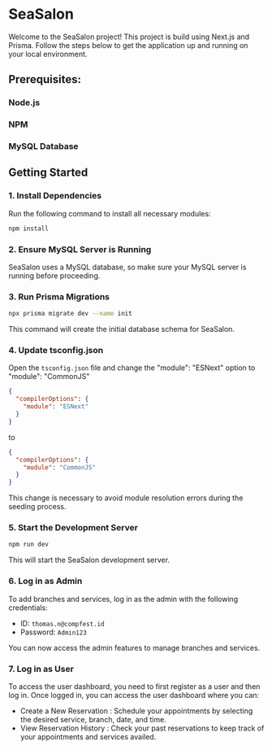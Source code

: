# SeaSalon

Welcome to the SeaSalon project! This project is build using Next.js and Prisma. Follow the steps below to get the application up and running on your local environment.

## Prerequisites:

### Node.js

### NPM

### MySQL Database

## Getting Started

### 1. Install Dependencies

Run the following command to install all necessary modules:

```bash
npm install
```

### 2. Ensure MySQL Server is Running

SeaSalon uses a MySQL database, so make sure your MySQL server is running before proceeding.

### 3. Run Prisma Migrations

```bash
npx prisma migrate dev --name init
```

This command will create the initial database schema for SeaSalon.

### 4. Update tsconfig.json

Open the `tsconfig.json` file and change the "module": "ESNext" option to "module": "CommonJS"

```json
{
  "compilerOptions": {
    "module": "ESNext"
  }
}
```

to

```json
{
  "compilerOptions": {
    "module": "CommonJS"
  }
}
```

This change is necessary to avoid module resolution errors during the seeding process.

### 5. Start the Development Server

```bash
npm run dev
```

This will start the SeaSalon development server.

### 6. Log in as Admin

To add branches and services, log in as the admin with the following credentials:

- ID: `thomas.n@compfest.id`
- Password: `Admin123`

You can now access the admin features to manage branches and services.

### 7. Log in as User

To access the user dashboard, you need to first register as a user and then log in. Once logged in, you can access the user dashboard where you can:

- Create a New Reservation : Schedule your appointments by selecting the desired service, branch, date, and time.
- View Reservation History : Check your past reservations to keep track of your appointments and services availed.
